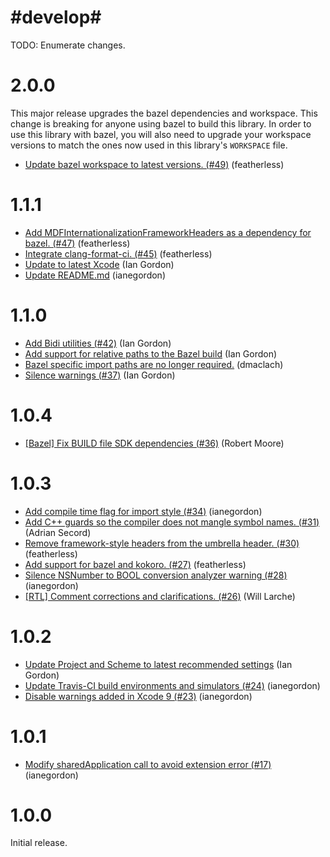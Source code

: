 # #develop#

 TODO: Enumerate changes.


# 2.0.0

This major release upgrades the bazel dependencies and workspace. This change is breaking for anyone
using bazel to build this library. In order to use this library with bazel, you will also need to
upgrade your workspace versions to match the ones now used in this library's `WORKSPACE` file.

* [Update bazel workspace to latest versions. (#49)](https://github.com/material-foundation/material-internationalization-ios/commit/2ff10388f4a61c16a856092cdfba709ddbcdd2eb) (featherless)

# 1.1.1

* [Add MDFInternationalizationFrameworkHeaders as a dependency for bazel. (#47)](https://github.com/material-foundation/material-internationalization-ios/commit/580082c633f1e1146fd0634f02dcf39270c5375a) (featherless)
* [Integrate clang-format-ci. (#45)](https://github.com/material-foundation/material-internationalization-ios/commit/3ec6a305948a1bdac426e10811afbec691065341) (featherless)
* [Update to latest Xcode](https://github.com/material-foundation/material-internationalization-ios/commit/eb2107d3208f045d6464115f3cb5453d06a9c243) (Ian Gordon)
* [Update README.md](https://github.com/material-foundation/material-internationalization-ios/commit/39955811b952cc7a2f37201faeb38eeb3a239636) (ianegordon)

# 1.1.0

* [Add Bidi utilities (#42)](https://github.com/material-foundation/material-internationalization-ios/pull/42) (Ian Gordon)
* [Add support for relative paths to the Bazel build](https://github.com/material-foundation/material-internationalization-ios/pull/41) (Ian Gordon)
* [Bazel specific import paths are no longer required.](https://github.com/material-foundation/material-internationalization-ios/pull/38) (dmaclach)
* [Silence warnings (#37)](https://github.com/material-foundation/material-internationalization-ios/pull/37) (Ian Gordon)

# 1.0.4

* [[Bazel] Fix BUILD file SDK dependencies (#36)](https://github.com/material-components/material-components-ios/commit/298b51d3523a346a404e7e8c8bda14e27ed65226) (Robert Moore)

# 1.0.3

* [Add compile time flag for import style (#34)](https://github.com/material-foundation/material-internationalization-ios/88af44b587cb03408a827b97aa82234f6a7abc23) (ianegordon)
* [Add C++ guards so the compiler does not mangle symbol names. (#31)](https://github.com/material-foundation/material-internationalization-ios/5060976bcf45947d1176f8e060d13d4447b60a10) (Adrian Secord)
* [Remove framework-style headers from the umbrella header. (#30)](https://github.com/material-foundation/material-internationalization-ios/fef1a31313a4a8aa0234cce416e1615c7054cf9d) (featherless)
* [Add support for bazel and kokoro. (#27)](https://github.com/material-foundation/material-internationalization-ios/42a9bdf739a8de112fbcf8d395640f3477306fae) (featherless)
* [Silence NSNumber to BOOL conversion analyzer warning (#28)](https://github.com/material-foundation/material-internationalization-ios/5630a566396477ce6df5fd48b885aefdf40826d6) (ianegordon)
* [[RTL] Comment corrections and clarifications. (#26)](https://github.com/material-foundation/material-internationalization-ios/b6d5bfb53cac16de15c75d6571da5e15cdea4884) (Will Larche)

# 1.0.2

* [Update Project and Scheme to latest recommended settings](https://github.com/material-foundation/material-internationalization-ios/8a0317501403463fab8c1d541eddf0f649df2fc6) (Ian Gordon)
* [Update Travis-CI build environments and simulators (#24)](https://github.com/material-foundation/material-internationalization-ios/25521a9733fea64a2c9cde737d1037d2ec5eee74) (ianegordon)
* [Disable warnings added in Xcode 9 (#23)](https://github.com/material-foundation/material-internationalization-ios/6909be2fcde579116d7e454ae308dac777b740bb) (ianegordon)

# 1.0.1

* [Modify sharedApplication call to avoid extension error (#17)](https://github.com/material-foundation/material-internationalization-ios/commit/902e392e78c11e8ae5169135dd7a0077bcf37d48) (ianegordon)

# 1.0.0

Initial release.

